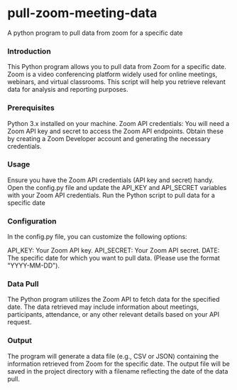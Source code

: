 # pull-zoom-meeting-data
A python program to pull data from zoom for a specific date

### Introduction
This Python program allows you to pull data from Zoom for a specific date. Zoom is a video conferencing platform widely used for online meetings, webinars, and virtual classrooms. This script will help you retrieve relevant data for analysis and reporting purposes.


### Prerequisites
Python 3.x installed on your machine.
Zoom API credentials: You will need a Zoom API key and secret to access the Zoom API endpoints. Obtain these by creating a Zoom Developer account and generating the necessary credentials.


### Usage
Ensure you have the Zoom API credentials (API key and secret) handy.
Open the config.py file and update the API_KEY and API_SECRET variables with your Zoom API credentials.
Run the Python script to pull data for a specific date

### Configuration
In the config.py file, you can customize the following options:

API_KEY: Your Zoom API key.
API_SECRET: Your Zoom API secret.
DATE: The specific date for which you want to pull data. (Please use the format "YYYY-MM-DD").


### Data Pull
The Python program utilizes the Zoom API to fetch data for the specified date. The data retrieved may include information about meetings, participants, attendance, or any other relevant details based on your API request.

### Output
The program will generate a data file (e.g., CSV or JSON) containing the information retrieved from Zoom for the specific date. The output file will be saved in the project directory with a filename reflecting the date of the data pull.
